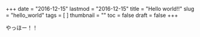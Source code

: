 +++
date = "2016-12-15"
lastmod = "2016-12-15"
title = "Hello world!!"
slug = "hello_world"
tags = [
]
thumbnail = ""
toc = false
draft = false
+++

やっほー！！
